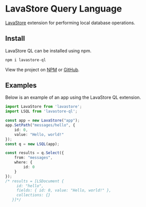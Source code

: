 # LavaStore Query Language
 [LavaStore](https://www.npmjs.com/package/lavastore) extension for performing local database operations.



## Install

LavaStore QL can be installed using npm.

```bash
npm i lavastore-ql
```

View the project on [NPM](https://www.npmjs.com/package/lavastore-ql) or [GitHub](https://github.com/WilliamRagstad/LavaStore-ql).



## Examples

Below is an example of an app using the LavaStore QL extension.

```typescript
import LavaStore from 'lavastore';
import LSQL from 'lavastore-ql';

const app = new LavaStore("app");
app.SetPath("messages/hello", {
    id: 0,
    value: "Hello, world!"
});
const q = new LSQL(app);

const results = q.Select({
    from: "messages",
    where: {
        id: 0
    }
});
/* results = [LSDocument {
     id: "hello",
     fields: { id: 0, value: "Hello, world!" },
     collections: {}
   }]*/
```

